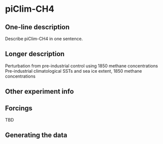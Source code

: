 <!--- This file contains a number of sections -->
<!--- They are bounded by comments like this -->
<!--- Do not edit these sections by hand -->
<!--- Start title -->
# piClim-CH4
<!--- End title -->

## One-line description

<!--- Start one-line-description -->
Describe piClim-CH4 in one sentence.
<!--- End one-line-description -->

## Longer description

<!--- Start longer-description -->
Perturbation from pre-industrial control using 1850 methane concentrations
 Pre-industrial climatological SSTs and sea ice extent, 1850 methane concentrations
<!--- End longer-description -->

## Other experiment info

<!--- Start other-experiment-info -->
<!--- End other-experiment-info -->

## Forcings

<!--- Start forcings -->
TBD
<!--- End forcings -->

## Generating the data

<!--- TODO: auto-generate this -->
